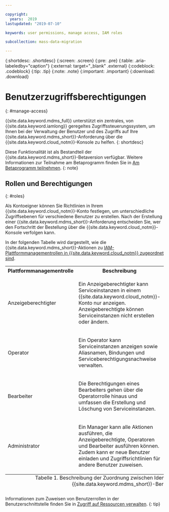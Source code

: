 ```yaml
---

copyright:
  years:  2019
lastupdated: "2019-07-10"

keywords: user permissions, manage access, IAM roles

subcollection: mass-data-migration

---
```


{:shortdesc: .shortdesc}
{:screen: .screen}
{:pre: .pre}
{:table: .aria-labeledby="caption"}
{:external: target="_blank" .external}
{:codeblock: .codeblock}
{:tip: .tip}
{:note: .note}
{:important: .important}
{:download: .download}

# Benutzerzugriffsberechtigungen
{: #manage-access}

{{site.data.keyword.mdms_full}} unterstützt ein zentrales, von {{site.data.keyword.iamlong}} geregeltes Zugriffssteuerungssystem, um Ihnen bei der Verwaltung der Benutzer und des Zugriffs auf Ihre {{site.data.keyword.mdms_short}}-Anforderung über die {{site.data.keyword.cloud_notm}}-Konsole zu helfen.
{: shortdesc}

Diese Funktionalität ist als Bestandteil der {{site.data.keyword.mdms_short}}-Betaversion verfügbar. Weitere Informationen zur Teilnahme am Betaprogramm finden Sie in [Am Betaprogramm teilnehmen](/docs/infrastructure/mass-data-migration?topic=mass-data-migration-releases#beta).
{: note}

## Rollen und Berechtigungen
{: #roles}

Als Kontoeigner können Sie Richtlinien in Ihrem {{site.data.keyword.cloud_notm}}-Konto festlegen, um unterschiedliche Zugriffsebenen für verschiedene Benutzer zu erstellen. Nach der Erstellung einer {{site.data.keyword.mdms_short}}-Anforderung entscheiden Sie, wer den Fortschritt der Bestellung über die {{site.data.keyword.cloud_notm}}-Konsole verfolgen kann. 

In der folgenden Tabelle wird dargestellt, wie die {{site.data.keyword.mdms_short}}-Aktionen zu [IAM-Plattformmanagementrollen in {{site.data.keyword.cloud_notm}} zugeordnet sind](/docs/iam?topic=iam-userroles#iamusermanrol).  

<table>
  <col width="20%">
  <col width="40%">
  <col width="40%">
  <tr>
    <th>Plattformmanagementrolle</th>
    <th>Beschreibung</th>
    <th>Beispielaktionen</th>
  </tr>
  <tr>
    <td><p>Anzeigeberechtigter</p></td>
    <td><p>Ein Anzeigeberechtigter kann Serviceinstanzen in einem {{site.data.keyword.cloud_notm}}-Konto nur anzeigen. Anzeigeberechtigte können Serviceinstanzen nicht erstellen oder ändern. </p></td>
    <td>
      <p>
        <ul>
          <li>Auf die {{site.data.keyword.mdms_short}}-Anforderungsdetailseite zugreifen</li>
          <li>Status einer {{site.data.keyword.mdms_short}}-Bestellung anzeigen</li>
        </ul>
      </p>
    </td>
  </tr>
  <tr>
    <td><p>Operator</p></td>
    <td><p>Ein Operator kann Serviceinstanzen anzeigen sowie Aliasnamen, Bindungen und Serviceberechtigungsnachweise verwalten. </p></td>
    <td>
      <p>
        <ul>
          <li>Nicht zutreffend</li>
        </ul>
      </p>
    </td>
  </tr>
  <tr>
    <td><p>Bearbeiter</p></td>
    <td><p>Die Berechtigungen eines Bearbeiters gehen über die Operatorrolle hinaus und umfassen die Erstellung und Löschung von Serviceinstanzen. </p></td>
    <td>
      <p>
        <ul>
          <li>{{site.data.keyword.mdms_short}}-Anforderung erstellen</li>
        </ul>
      </p>
    </td>
  </tr>
  <tr>
    <td><p>Administrator</p></td>
    <td><p>Ein Manager kann alle Aktionen ausführen, die Anzeigeberechtigte, Operatoren und Bearbeiter ausführen können. Zudem kann er neue Benutzer einladen und Zugriffsrichtlinien für andere Benutzer zuweisen. </p></td>
    <td>
      <p>
        <ul>
          <li>Alle Aktionen, die Anzeigeberechtigte, Operatoren und Bearbeiter ausführen können</li>
          <li>Benutzerzugriffsrichtlinien zuweisen</li>
        </ul>
      </p>
    </td>
  </tr>
  <caption style="caption-side:bottom;">Tabelle 1. Beschreibung der Zuordnung zwischen Identitäts- und Zugriffsrollen zu {{site.data.keyword.mdms_short}}-Berechtigungen</caption>
</table>

Informationen zum Zuweisen von Benutzerrollen in der Benutzerschnittstelle finden Sie in [Zugriff auf Ressourcen verwalten](/docs/iam?topic=iam-iammanidaccser#iammanidaccser).
{: tip}



